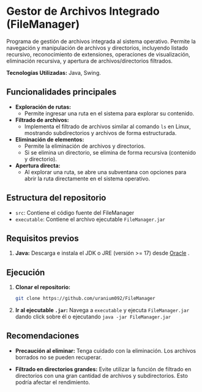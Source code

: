 # Gestor de Archivos Integrado (FileManager)

Programa de gestión de archivos integrada al sistema operativo. Permite la navegación y manipulación de archivos y directorios, incluyendo listado recursivo, reconocimiento de extensiones, operaciones de visualización, eliminación recursiva, y apertura de archivos/directorios filtrados.

**Tecnologías Utilizadas:** Java, Swing.

## Funcionalidades principales

* **Exploración de rutas:**
    * Permite ingresar una ruta en el sistema para explorar su contenido.
* **Filtrado de archivos:**
    * Implementa el filtrado de archivos similar al comando `ls` en Linux, mostrando subdirectorios y archivos de forma estructurada.
* **Eliminación de elementos:**
    * Permite la eliminación de archivos y directorios.
    * Si se elimina un directorio, se elimina de forma recursiva (contenido y directorio).
* **Apertura directa:**
    * Al explorar una ruta, se abre una subventana con opciones para abrir la ruta directamente en el sistema operativo.

## Estructura del repositorio

* `src`: Contiene el código fuente del FileManager
* `executable`: Contiene el archivo ejecutable `FileManager.jar`

## Requisitos previos
1.  **Java:** Descarga e instala el JDK o JRE (versión >= 17) desde [Oracle](https://www.oracle.com/java/technologies/javase/jdk17-archive-downloads.html) .

## Ejecución
1.  **Clonar el repositorio:**
    ```bash
    git clone https://github.com/uranium092/FileManager
    ```
2. **Ir al ejecutable `.jar`:** Navega a `executable` y ejecuta `FileManager.jar` dando click sobre él o ejecutando `java -jar FileManager.jar`

## Recomendaciones

* **Precaución al eliminar:** Tenga cuidado con la eliminación. Los archivos borrados no se pueden recuperar.
  
* **Filtrado en directorios grandes:** Evite utilizar la función de filtrado en directorios con una gran cantidad de archivos y subdirectorios. Esto podría afectar el rendimiento.
